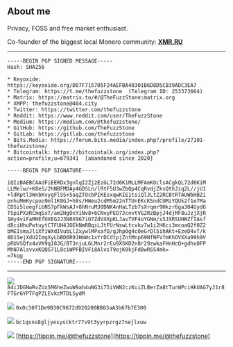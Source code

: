 ## About me

Privacy, FOSS and free market enthusiast. 

Co-founder of the biggest local Monero community: [**XMR.RU**](https://xmr.ru/)

---

```
-----BEGIN PGP SIGNED MESSAGE-----
Hash: SHA256

* Keyoxide: https://keyoxide.org/D87F715705F24AEFBA40301B6D8D5CB39ADC3EA7
* Telegram: https://t.me/thefuzzstone  (Telegram ID: 253373664)
* Matrix: https://matrix.to/#/@TheFuzzStone:matrix.org
* XMPP: thefuzzstone@404.city
* Twitter: https://twitter.com/thefuzzstone
* Reddit: https://www.reddit.com/user/TheFuzzStone
* Medium: https://medium.com/@thefuzzstone/
* GitHub: https://github.com/TheFuzzStone
* GitLab: https://gitlab.com/thefuzzstone
* Bits.Media: https://forum.bits.media/index.php?/profile/27101-thefuzzstone/
* Bitcointalk: https://bitcointalk.org/index.php?action=profile;u=679341  [abandoned since 2020]

-----BEGIN PGP SIGNATURE-----

iQIzBAEBCAAdFiEERDx3gnlqI2Zj2EzGL72d6KiMLLMFAmKOclsACgkQL72d6KiM
LLMelw/+K8eS/2hNBFMDAy4GDSLn/lRtF5U3wZbQp4CqRvdjZksQthJiq2L//jU1
+ldRptl3WnbKvyqFlSS+5aqZTOcbPIKEsxqwKIE1tsiQlJLtZ2RCBtRTAUWbHBZi
pnhuMmKycpoo9ml1K8GJ+h8s/HWeu2cdMSm22nTTUnEKcKSndCUMzYQUk2f1e7Ma
CDSi5loegfibNS7pFkWsAJ+8hNruMJ0DNK4nHaLTzb7sXrqmr9Hkzr6ga304UydG
TSpiPXzRCmqSsT/am2HgOxYiNv8+6CNvyPEO7JcnvtVG2RzBpjJ4djMF8uJzjXjR
1Hy4viFaMHEfUXEGJJ3N0X967iO7ZdVXXpKLJavTVF4oYGNm/s5JXRSUHWZfIAsf
d8ciHhuPwtuytCTFUH4JOEkNmRBqiLJtFUrNswLtcvkv7w1i2HKci3mcoaQ2f0Z2
bMEIsmaJliXfiWXdIVubLlZxywlMPxafO/gJhp0g4c0eGrDl5ihAKt+EzeD4vT/k
8D1SejXdU2ImgXyLbBD6R9JHmWc1xYrDCdtpjZntMnp69NfNFVfmKhOVXXa99h9V
pRUVSQfx4xVK9q18JG/BT3njuL6LMnr2rEu9XSKD2n8r29zwkaFHnHcQ+gdhx0FP
MhN7AlsvvxKQQS71L8ciWPFBIVFi8AlvsT9ojK0kjFd8wRSS4mk=
=7kqg
-----END PGP SIGNATURE-----
```

---


![](https://i.imgur.com/QfJ10ym.png)
`84iJDGNwRvZUxSM6heZwuW9ah4uNG3i75iVWN2czKuiZLBerZa8tTurWPciHkUAG7yJ1r8FTGr6YPTFqPZLEvkcMTDLSydM`

![](https://i.imgur.com/6tP3cz3.png)
`0x0c30f1De9B30C9872d920200BB03aA3b67b7E300`

![](https://i.imgur.com/7i54Hnr.png)
`bc1qsns8gljyesyscktr77v9t3yyrpzrgz7nejlxuw`

![](https://i.imgur.com/h2Tuewd.png) [https://tippin.me/@thefuzzstone](https://tippin.me/@thefuzzstone)

